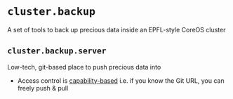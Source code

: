 # `cluster.backup`

A set of tools to back up precious data inside an EPFL-style CoreOS cluster

## `cluster.backup.server`

Low-tech, git-based place to push precious data into

- Access control is [capability-based](https://en.wikipedia.org/wiki/Capability-based_security) i.e. if you know the Git URL, you can freely push & pull
